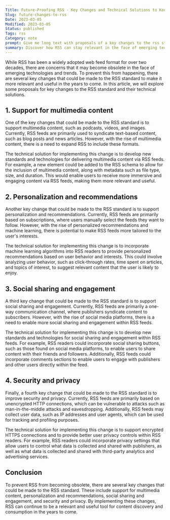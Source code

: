 ```yaml
---
Title: Future-Proofing RSS - Key Changes and Technical Solutions to Keep the Web Feed Format Relevant
Slug: future-changes-to-rss
Date: 2023-03-05
Modified: 2023-03-05
Status: published
Tags: rss
Category: note
prompt: Give me long text with proposals of a key changes to the rss standard (and technical solution for implementing it) to prevent RSS becoming obsolete.
summary: Discover how RSS can stay relevant in the face of emerging technologies with key changes such as multimedia support, personalization, and security.
---
```


While RSS has been a widely adopted web feed format for over two decades, there are concerns that it may become obsolete in the face of emerging technologies and trends. To prevent this from happening, there are several key changes that could be made to the RSS standard to make it more relevant and useful in the years to come. In this article, we will explore some proposals for key changes to the RSS standard and their technical solutions.

## 1.  Support for multimedia content
One of the key changes that could be made to the RSS standard is to support multimedia content, such as podcasts, videos, and images. Currently, RSS feeds are primarily used to syndicate text-based content, such as blog posts and news articles. However, with the rise of multimedia content, there is a need to expand RSS to include these formats.

The technical solution for implementing this change is to develop new standards and technologies for delivering multimedia content via RSS feeds. For example, a new element could be added to the RSS schema to allow for the inclusion of multimedia content, along with metadata such as file type, size, and duration. This would enable users to receive more immersive and engaging content via RSS feeds, making them more relevant and useful.

## 2.  Personalization and recommendations
Another key change that could be made to the RSS standard is to support personalization and recommendations. Currently, RSS feeds are primarily based on subscriptions, where users manually select the feeds they want to follow. However, with the rise of personalized recommendations and machine learning, there is potential to make RSS feeds more tailored to the user's interests.

The technical solution for implementing this change is to incorporate machine learning algorithms into RSS readers to provide personalized recommendations based on user behavior and interests. This could involve analyzing user behavior, such as click-through rates, time spent on articles, and topics of interest, to suggest relevant content that the user is likely to enjoy.

## 3.  Social sharing and engagement
A third key change that could be made to the RSS standard is to support social sharing and engagement. Currently, RSS feeds are primarily a one-way communication channel, where publishers syndicate content to subscribers. However, with the rise of social media platforms, there is a need to enable more social sharing and engagement within RSS feeds.

The technical solution for implementing this change is to develop new standards and technologies for social sharing and engagement within RSS feeds. For example, RSS readers could incorporate social sharing buttons, such as those found on social media platforms, to enable users to share content with their friends and followers. Additionally, RSS feeds could incorporate comments sections to enable users to engage with publishers and other users directly within the feed.

## 4.  Security and privacy
Finally, a fourth key change that could be made to the RSS standard is to improve security and privacy. Currently, RSS feeds are primarily based on unencrypted HTTP connections, which can be vulnerable to attacks such as man-in-the-middle attacks and eavesdropping. Additionally, RSS feeds may collect user data, such as IP addresses and user agents, which can be used for tracking and profiling purposes.

The technical solution for implementing this change is to support encrypted HTTPS connections and to provide better user privacy controls within RSS readers. For example, RSS readers could incorporate privacy settings that allow users to control what data is collected and shared with publishers, as well as what data is collected and shared with third-party analytics and advertising services.

## Conclusion
To prevent RSS from becoming obsolete, there are several key changes that could be made to the RSS standard. These include support for multimedia content, personalization and recommendations, social sharing and engagement, and security and privacy. By implementing these changes, RSS can continue to be a relevant and useful tool for content discovery and consumption in the years to come.